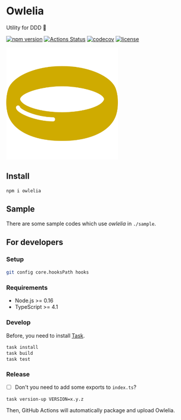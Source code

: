 # Owlelia

Utility for DDD 🦉

[![npm version](https://badge.fury.io/js/owlelia.svg)](https://badge.fury.io/js/owlelia)
[![Actions Status](https://github.com/tadashi-aikawa/owlelia/workflows/Tests/badge.svg)](https://github.com/tadashi-aikawa/owlelia/actions)
[![codecov](https://codecov.io/gh/tadashi-aikawa/owlelia/branch/master/graph/badge.svg)](https://codecov.io/gh/tadashi-aikawa/owlelia)
[![license](https://img.shields.io/github/license/mashape/apistatus.svg)](https://github.com/tadashi-aikawa/owlelia/blob/master/LICENSE)

<img src="https://github.com/tadashi-aikawa/owlelia/raw/master/logo.svg?sanitize=true" width=300 alt="logo" />

## Install

```console
npm i owlelia
```

## Sample

There are some sample codes which use _owlelia_ in `./sample`.

## For developers

### Setup

```bash
git config core.hooksPath hooks
```

### Requirements

- Node.js >= 0.16
- TypeScript >= 4.1

### Develop

Before, you need to install [Task].

```console
task install
task build
task test
```

### Release

- [ ] Don't you need to add some exports to `index.ts`?

```
task version-up VERSION=x.y.z
```

Then, GitHub Actions will automatically package and upload Owlelia.

[task]: https://github.com/go-task/task
